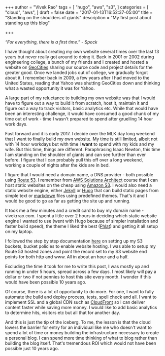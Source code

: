 +++
author = "Vivek Rao"
tags = [
  "hugo",
  "aws",
  "s3",
]
categories = [
  "cloud",
  "aws",
]
draft = false
date = "2017-01-13T16:52:37-05:00"
title = "Standing on the shoulders of giants"
description = "My first post about standing up this blog"

+++

*“For everything, there is a first time.” - Spock*

I have thought about creating my own website several times over the last 13 years but never really got around to doing it. Back in 2001 or 2002 during engineering college, a bunch of my friends and I created and hosted a website on [GeoCities](https://en.wikipedia.org/wiki/Yahoo!_GeoCities "GeoCities") sharing our source code and project details for the greater good. Once we landed jobs out of college, we gradually forgot about it. I remember back in 2009, a few years after I had moved to the United States, reading that Yahoo was shutting GeoCities down and thinking what a wasted opportunity it was for Yahoo.

<!--more-->

A large part of my reluctance to building my own website was that I would have to figure out a way to build it from scratch, host it, maintain it and figure out a way to track visitors, basic analytics etc. While that would have been an interesting challenge, it would have consumed a good chunk of my time out of work - time I wasn't prepared to spend after gruelling 14 hour work days.

Fast forward and it is early 2017. I decide over the MLK day long weekend that I want to finally build my own website. My time is still limited, albeit not with 14 hour workdays but with time I **want** to spend with my kids and my wife. But this time, things are different. Paraphrasing Isaac Newton, this time I am standing on the shoulder of giants and can see further than ever before. I figure that I can probably pull this off over a long weekend, working a couple of nights after the kids are in bed.

I figure that I would need a domain name, a DNS provider - both possible using [Route 53](https://aws.amazon.com/route53/ "Route 53"). I remember from [AWS Solutions Architect](https://aws.amazon.com/certification/certified-solutions-architect-associate/ "AWSSA") course that I can host static websites on the cheap using [Amazon S3](https://aws.amazon.com/s3/ "S3"). I would also need a static website engine, either [Jekyll](https://jekyllrb.com/ "Jekyll") or [Hugo](https://gohugo.io/ "Hugo") that can build static pages from simple text or [markdown](https://en.wikipedia.org/wiki/Markdown "Markdown") files using predefined themes. That's it and I would be good to go as far as getting the site up and running.

It took me a few minutes and a credit card to buy my domain name - vivekrrao.com. I spent a little over 2 hours in deciding which static website engine I wanted to use (went with Hugo because of simpler installation and faster build speed), the theme I liked the best ([Phlat](http://themes.gohugo.io/hugo-phlat-theme/ "Phlat")) and getting it all setup on my laptop.

I followed the step by step documentation [here](http://docs.aws.amazon.com/gettingstarted/latest/swh/website-hosting-intro.html "Static Website Hosting") on setting up my S3 buckets, bucket policies to enable website hosting. I was able to setup my Route 53 hosted zones and point the record set to my S3 website end points for both http and www. All in about an hour and a half.

Excluding the time it took for me to write this post, I was mostly up and running in under 5 hours, spread across a few days. I most likely will pay a dollar or two if not pennies to host this site every month. I wonder if this would have been possible 10 years ago.

Of course, there is a lot of opportunity to do more. For one, I want to fully automate the build and deploy process, tests, spell check and all. I want to implement SSL and a global CDN such as [CloudFront](https://aws.amazon.com/cloudfront/ "CloudFront") so I can deliver content faster while saving more money. I would like to add basic analytics to determine hits, visitors etc but all that for another day.

And this is just the tip of the iceberg. To me, the lesson is that the cloud lowers the barrier for entry for an individual like me who doesn't want to spend a lot of time or money building the infrastructure necessary to create a personal blog. I can spend more time thinking of what to blog rather than building the blog itself. That's tremendous ROI which would not have been possible just 10 years ago.  
